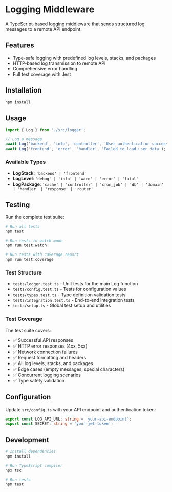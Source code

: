 # Logging Middleware

A TypeScript-based logging middleware that sends structured log messages to a remote API endpoint.

## Features

- Type-safe logging with predefined log levels, stacks, and packages
- HTTP-based log transmission to remote API
- Comprehensive error handling
- Full test coverage with Jest

## Installation

```bash
npm install
```

## Usage

```typescript
import { Log } from './src/logger';

// Log a message
await Log('backend', 'info', 'controller', 'User authentication successful');
await Log('frontend', 'error', 'handler', 'Failed to load user data');
```

### Available Types

- **LogStack**: `'backend' | 'frontend'`
- **LogLevel**: `'debug' | 'info' | 'warn' | 'error' | 'fatal'`
- **LogPackage**: `'cache' | 'controller' | 'cron_job' | 'db' | 'domain' | 'handler' | 'response' | 'router'`

## Testing

Run the complete test suite:

```bash
# Run all tests
npm test

# Run tests in watch mode
npm run test:watch

# Run tests with coverage report
npm run test:coverage
```

### Test Structure

- `tests/logger.test.ts` - Unit tests for the main Log function
- `tests/config.test.ts` - Tests for configuration values
- `tests/types.test.ts` - Type definition validation tests
- `tests/integration.test.ts` - End-to-end integration tests
- `tests/setup.ts` - Global test setup and utilities

### Test Coverage

The test suite covers:

- ✅ Successful API responses
- ✅ HTTP error responses (4xx, 5xx)
- ✅ Network connection failures
- ✅ Request formatting and headers
- ✅ All log levels, stacks, and packages
- ✅ Edge cases (empty messages, special characters)
- ✅ Concurrent logging scenarios
- ✅ Type safety validation

## Configuration

Update `src/config.ts` with your API endpoint and authentication token:

```typescript
export const LOG_API_URL: string = 'your-api-endpoint';
export const SECRET: string = 'your-jwt-token';
```

## Development

```bash
# Install dependencies
npm install

# Run TypeScript compiler
npx tsc

# Run tests
npm test
```